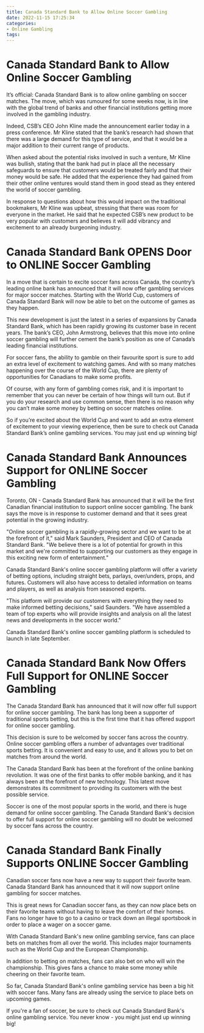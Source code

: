```yaml
---
title: Canada Standard Bank to Allow Online Soccer Gambling
date: 2022-11-15 17:25:34
categories:
- Online Gambling
tags:
---
```



#  Canada Standard Bank to Allow Online Soccer Gambling

It’s official: Canada Standard Bank is to allow online gambling on soccer matches. The move, which was rumoured for some weeks now, is in line with the global trend of banks and other financial institutions getting more involved in the gambling industry.

Indeed, CSB’s CEO John Kline made the announcement earlier today in a press conference. Mr Kline stated that the bank’s research had shown that there was a large demand for this type of service, and that it would be a major addition to their current range of products.

When asked about the potential risks involved in such a venture, Mr Kline was bullish, stating that the bank had put in place all the necessary safeguards to ensure that customers would be treated fairly and that their money would be safe. He added that the experience they had gained from their other online ventures would stand them in good stead as they entered the world of soccer gambling.

In response to questions about how this would impact on the traditional bookmakers, Mr Kline was upbeat, stressing that there was room for everyone in the market. He said that he expected CSB’s new product to be very popular with customers and believes it will add vibrancy and excitement to an already burgeoning industry.

#  Canada Standard Bank OPENS Door to ONLINE Soccer Gambling

In a move that is certain to excite soccer fans across Canada, the country’s leading online bank has announced that it will now offer gambling services for major soccer matches. Starting with the World Cup, customers of Canada Standard Bank will now be able to bet on the outcome of games as they happen.

This new development is just the latest in a series of expansions by Canada Standard Bank, which has been rapidly growing its customer base in recent years. The bank’s CEO, John Armstrong, believes that this move into online soccer gambling will further cement the bank’s position as one of Canada’s leading financial institutions.

For soccer fans, the ability to gamble on their favourite sport is sure to add an extra level of excitement to watching games. And with so many matches happening over the course of the World Cup, there are plenty of opportunities for Canadians to make some profits.

Of course, with any form of gambling comes risk, and it is important to remember that you can never be certain of how things will turn out. But if you do your research and use common sense, then there is no reason why you can’t make some money by betting on soccer matches online.

So if you’re excited about the World Cup and want to add an extra element of excitement to your viewing experience, then be sure to check out Canada Standard Bank’s online gambling services. You may just end up winning big!

#  Canada Standard Bank Announces Support for ONLINE Soccer Gambling

Toronto, ON - Canada Standard Bank has announced that it will be the first Canadian financial institution to support online soccer gambling. The bank says the move is in response to customer demand and that it sees great potential in the growing industry.

"Online soccer gambling is a rapidly-growing sector and we want to be at the forefront of it," said Mark Saunders, President and CEO of Canada Standard Bank. "We believe there is a lot of potential for growth in this market and we're committed to supporting our customers as they engage in this exciting new form of entertainment."

Canada Standard Bank's online soccer gambling platform will offer a variety of betting options, including straight bets, parlays, over/unders, props, and futures. Customers will also have access to detailed information on teams and players, as well as analysis from seasoned experts.

"This platform will provide our customers with everything they need to make informed betting decisions," said Saunders. "We have assembled a team of top experts who will provide insights and analysis on all the latest news and developments in the soccer world."

Canada Standard Bank's online soccer gambling platform is scheduled to launch in late September.

#  Canada Standard Bank Now Offers Full Support for ONLINE Soccer Gambling

The Canada Standard Bank has announced that it will now offer full support for online soccer gambling. The bank has long been a supporter of traditional sports betting, but this is the first time that it has offered support for online soccer gambling.

This decision is sure to be welcomed by soccer fans across the country. Online soccer gambling offers a number of advantages over traditional sports betting. It is convenient and easy to use, and it allows you to bet on matches from around the world.

The Canada Standard Bank has been at the forefront of the online banking revolution. It was one of the first banks to offer mobile banking, and it has always been at the forefront of new technology. This latest move demonstrates its commitment to providing its customers with the best possible service.

 Soccer is one of the most popular sports in the world, and there is huge demand for online soccer gambling. The Canada Standard Bank's decision to offer full support for online soccer gambling will no doubt be welcomed by soccer fans across the country.

#  Canada Standard Bank Finally Supports ONLINE Soccer Gambling

Canadian soccer fans now have a new way to support their favorite team. Canada Standard Bank has announced that it will now support online gambling for soccer matches.

This is great news for Canadian soccer fans, as they can now place bets on their favorite teams without having to leave the comfort of their homes. Fans no longer have to go to a casino or track down an illegal sportsbook in order to place a wager on a soccer game.

With Canada Standard Bank's new online gambling service, fans can place bets on matches from all over the world. This includes major tournaments such as the World Cup and the European Championship.

In addition to betting on matches, fans can also bet on who will win the championship. This gives fans a chance to make some money while cheering on their favorite team.

So far, Canada Standard Bank's online gambling service has been a big hit with soccer fans. Many fans are already using the service to place bets on upcoming games.

If you're a fan of soccer, be sure to check out Canada Standard Bank's online gambling service. You never know - you might just end up winning big!